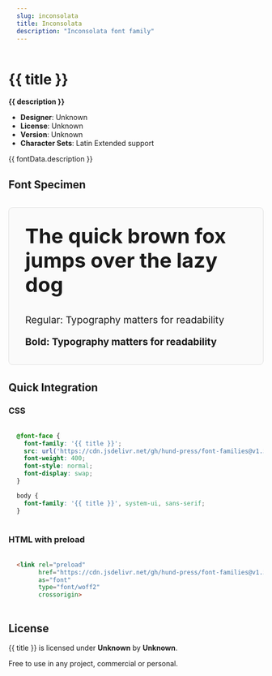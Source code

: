 ```yaml
---
slug: inconsolata
title: Inconsolata
description: "Inconsolata font family"
---
```


# {{ title }}

**{{ description }}**

- **Designer**: Unknown
- **License**: Unknown
- **Version**: Unknown
- **Character Sets**: Latin Extended support

{{ fontData.description }}

## Font Specimen

<div class="specimen-showcase">
  <div class="specimen-large" data-font="{{ slug }}">
    <h2>The quick brown fox jumps over the lazy dog</h2>
  </div>
  
  <div class="specimen-weights" data-font="{{ slug }}">
    <div class="weight-demo" data-weight="400">Regular: Typography matters for readability</div>
    <div class="weight-demo" data-weight="700">Bold: Typography matters for readability</div>
  </div>
</div>

## Quick Integration

### CSS

```css
@font-face {
  font-family: '{{ title }}';
  src: url('https://cdn.jsdelivr.net/gh/hund-press/font-families@v1.5.0/{{ slug }}/fonts/webfonts/{{ title }}-400.woff2') format('woff2');
  font-weight: 400;
  font-style: normal;
  font-display: swap;
}

body {
  font-family: '{{ title }}', system-ui, sans-serif;
}
```

### HTML with preload

```html
<link rel="preload" 
      href="https://cdn.jsdelivr.net/gh/hund-press/font-families@v1.5.0/{{ slug }}/fonts/webfonts/{{ title }}-400.woff2" 
      as="font" 
      type="font/woff2" 
      crossorigin>
```

## License

{{ title }} is licensed under **Unknown** by **Unknown**.

Free to use in any project, commercial or personal.

<style>
.specimen-showcase {
  margin: 2rem 0;
  padding: 2rem;
  border: 1px solid #e1e1e1;
  border-radius: 8px;
  background: #fafafa;
}

.specimen-large h2 {
  font-size: 2.5rem;
  margin: 0 0 2rem 0;
  line-height: 1.2;
}

.specimen-weights {
  display: flex;
  flex-direction: column;
  gap: 1rem;
}

.weight-demo {
  font-size: 1.2rem;
  line-height: 1.4;
}

[data-font="inconsolata"] {
  font-family: 'Inconsolata', system-ui, sans-serif;
}

[data-weight="400"] { font-weight: 400; }
[data-weight="700"] { font-weight: 700; }

pre {
  background: #f5f5f5;
  padding: 1rem;
  border-radius: 4px;
  overflow-x: auto;
}
</style>
